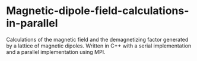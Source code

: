 # Magnetic-dipole-field-calculations-in-parallel
Calculations of the magnetic field and the demagnetizing factor generated by a lattice of magnetic dipoles. Written in C++ with a serial implementation and a parallel implementation using MPI.
